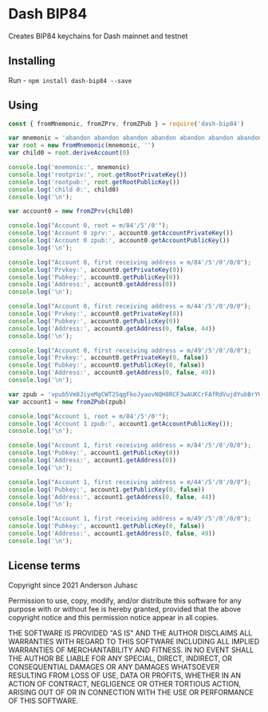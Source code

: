 # Dash BIP84

Creates BIP84 keychains for Dash mainnet and testnet

## Installing

Run - `npm install dash-bip84 --save`

## Using

```javascript
const { fromMnemonic, fromZPrv, fromZPub } = require('dash-bip84')

var mnemonic = 'abandon abandon abandon abandon abandon abandon abandon abandon abandon abandon abandon about'
var root = new fromMnemonic(mnemonic, '')
var child0 = root.deriveAccount(0)

console.log('mnemonic:', mnemonic)
console.log('rootpriv:', root.getRootPrivateKey())
console.log('rootpub:', root.getRootPublicKey())
console.log('child 0:', child0)
console.log('\n');

var account0 = new fromZPrv(child0)

console.log("Account 0, root = m/84'/5'/0'");
console.log('Account 0 zprv:', account0.getAccountPrivateKey())
console.log('Account 0 zpub:', account0.getAccountPublicKey())
console.log('\n');

console.log("Account 0, first receiving address = m/84'/5'/0'/0/0");
console.log('Prvkey:', account0.getPrivateKey(0))
console.log('Pubkey:', account0.getPublicKey(0))
console.log('Address:', account0.getAddress(0))
console.log('\n');

console.log("Account 0, first receiving address = m/44'/5'/0'/0/0");
console.log('Prvkey:', account0.getPrivateKey(0))
console.log('Pubkey:', account0.getPublicKey(0))
console.log('Address:', account0.getAddress(0, false, 44))
console.log('\n');

console.log("Account 0, first receiving address = m/49'/5'/0'/0/0");
console.log('Prvkey:', account0.getPrivateKey(0, false))
console.log('Pubkey:', account0.getPublicKey(0, false))
console.log('Address:', account0.getAddress(0, false, 49))
console.log('\n');

var zpub = 'vpub5Vm8JiyeMgCWT2SqgFkoJyaovNQH8RCF3wAUKCrFAfRdVujdYubBrYUGtggtabj71XxvUQuS5r9AgT4VhGvax9gXEpdi9XBg7jHnvm1WDii'
var account1 = new fromZPub(zpub)

console.log("Account 1, root = m/84'/5'/0'");
console.log('Account 1 zpub:', account1.getAccountPublicKey());
console.log('\n');

console.log("Account 1, first receiving address = m/84'/5'/0'/0/0");
console.log('Pubkey:', account1.getPublicKey(0))
console.log('Address:', account1.getAddress(0))
console.log('\n');

console.log("Account 1, first receiving address = m/44'/5'/0'/0/0");
console.log('Pubkey:', account1.getPublicKey(0, false))
console.log('Address:', account1.getAddress(0, false, 44))
console.log('\n');

console.log("Account 1, first receiving address = m/49'/5'/0'/0/0");
console.log('Pubkey:', account1.getPublicKey(0, false))
console.log('Address:', account1.getAddress(0, false, 49))
console.log('\n');
```

## License terms

Copyright since 2021 Anderson Juhasc

Permission to use, copy, modify, and/or distribute this software for any purpose with or without fee is hereby granted, provided that the above copyright notice and this permission notice appear in all copies.

THE SOFTWARE IS PROVIDED "AS IS" AND THE AUTHOR DISCLAIMS ALL WARRANTIES WITH REGARD TO THIS SOFTWARE INCLUDING ALL IMPLIED WARRANTIES OF MERCHANTABILITY AND FITNESS. IN NO EVENT SHALL THE AUTHOR BE LIABLE FOR ANY SPECIAL, DIRECT, INDIRECT, OR CONSEQUENTIAL DAMAGES OR ANY DAMAGES WHATSOEVER RESULTING FROM LOSS OF USE, DATA OR PROFITS, WHETHER IN AN ACTION OF CONTRACT, NEGLIGENCE OR OTHER TORTIOUS ACTION, ARISING OUT OF OR IN CONNECTION WITH THE USE OR PERFORMANCE OF THIS SOFTWARE.

